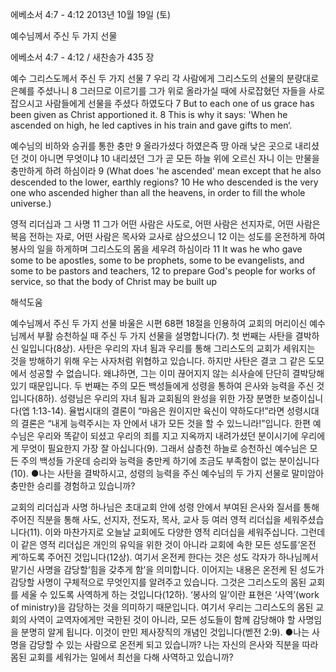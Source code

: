 에베소서 4:7 - 4:12 
2013년 10월 19일 (토)

예수님께서 주신 두 가지 선물



에베소서 4:7 - 4:12 / 새찬송가 435 장


예수 그리스도께서 주신 두 가지 선물
7 우리 각 사람에게 그리스도의 선물의 분량대로 은혜를 주셨나니 8 그러므로 이르기를 그가 위로 올라가실 때에 사로잡혔던 자들을 사로잡으시고 사람들에게 선물을 주셨다 하였도다
7 But to each one of us grace has been given as Christ apportioned it. 8 This is why it says: 'When he ascended on high, he led captives in his train and gave gifts to men‘.

예수님의 비하와 승귀를 통한 충만
9 올라가셨다 하였은즉 땅 아래 낮은 곳으로 내리셨던 것이 아니면 무엇이냐 10 내리셨던 그가 곧 모든 하늘 위에 오르신 자니 이는 만물을 충만하게 하려 하심이라
9 (What does 'he ascended' mean except that he also descended to the lower, earthly regions? 10 He who descended is the very one who ascended higher than all the heavens, in order to fill the whole universe.)

영적 리더십과 그 사명
11 그가 어떤 사람은 사도로, 어떤 사람은 선지자로, 어떤 사람은 복음 전하는 자로, 어떤 사람은 목사와 교사로 삼으셨으니 12 이는 성도를 온전하게 하여 봉사의 일을 하게하며 그리스도의 몸을 세우려 하심이라
11 It was he who gave some to be apostles, some to be prophets, some to be evangelists, and some to be pastors and teachers, 12 to prepare God's people for works of service, so that the body of Christ may be built up

해석도움





예수님께서 주신 두 가지 선물
바울은 시편 68편 18절을 인용하여 교회의 머리이신 예수님께서 부활 승천하실 때 주신 두 가지 선물을 설명합니다(7). 첫 번째는 사탄을 결박하신 일입니다(8상). 사탄은 우리의 자녀 됨과 우리를 통해 그리스도의 교회가 세워지는 것을 방해하기 위해 우는 사자처럼 위협하고 있습니다. 하지만 사탄은 결코 그 같은 도모에서 성공할 수 없습니다. 왜냐하면, 그는 이미 끊어지지 않는 쇠사슬에 단단히 결박당해 있기 때문입니다. 두 번째는 주의 모든 백성들에게 성령을 통하여 은사와 능력을 주신 것입니다(8하). 성령님은 우리의 자녀 됨과 교회됨의 완성을 위한 가장 분명한 보증이십니다(엡 1:13-14). 율법시대의 결론이 “마음은 원이지만 육신이 약하도다!”라면 성령시대의 결론은 “내게 능력주시는 자 안에서 내가 모든 것을 할 수 있느니라!”입니다. 한편 예수님은 우리와 똑같이 되셨고 우리의 죄를 지고 지옥까지 내려가셨던 분이시기에 우리에게 무엇이 필요한지 가장 잘 아십니다(9). 그래서 삼층천 하늘로 승천하신 예수님은 모든 주의 백성들 가운데 승리와 능력을 충만케 하기에 조금도 부족함이 없는 분이십니다(10).
●나는 사탄을 결박하시고, 성령의 능력을 주신 예수님의 두 가지 선물로 말미암아 충만한 승리를 경험하고 있습니까?

교회의 리더십과 사명
하나님은 초대교회 안에 성령 안에서 부여된 은사와 질서를 통해 주어진 직분을 통해 사도, 선지자, 전도자, 목사, 교사 등 여러 영적 리더십을 세워주셨습니다(11). 이와 마찬가지로 오늘날 교회에도 다양한 영적 리더십을 세워주십니다. 그런데 이 같은 영적 리더십은 개인의 유익을 위한 것이 아니라 교회에 속한 모든 성도를‘온전케’하도록 주어진 것입니다(12상). 여기서 온전케 한다는 것은 성도 각자가 하나님께서 맡기신 사명을 감당할‘힘을 갖추게 함’을 의미합니다. 이어지는 내용은 온전케 된 성도가 감당할 사명이 구체적으로 무엇인지를 알려주고 있습니다. 그것은 그리스도의 몸된 교회를 세울 수 있도록 사역하게 하는 것입니다(12하). ‘봉사의 일’이란 표현은 ‘사역’(work of ministry)을 감당하는 것을 의미하기 때문입니다. 여기서 우리는 그리스도의 몸된 교회의 사역이 교역자에게만 국한된 것이 아니라, 모든 성도들이 함께 감당해야 할 사명임을 분명히 알게 됩니다. 이것이 만민 제사장직의 개념인 것입니다(벧전 2:9).
●나는 사명을 감당할 수 있는 사람으로 온전케 되고 있습니까? 나는 자신의 은사와 직분을 따라 몸된 교회를 세워가는 일에서 최선을 다해 사역하고 있습니까?